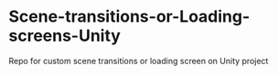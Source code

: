 # Scene-transitions-or-Loading-screens-Unity
 Repo for custom scene transitions or loading screen on Unity project
